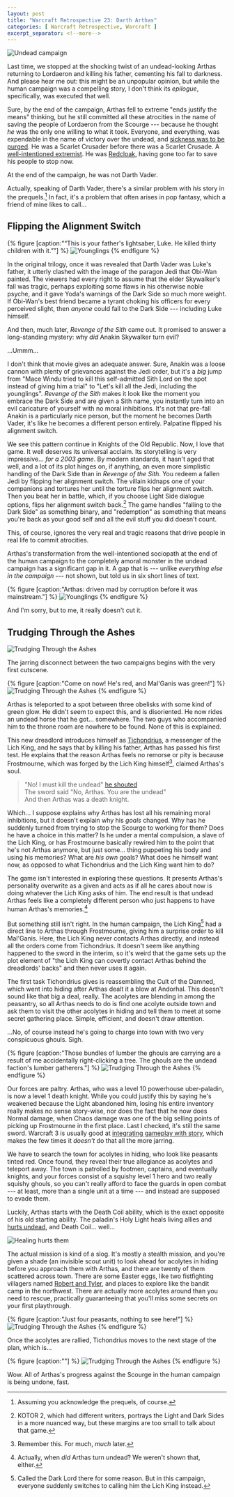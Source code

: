 ```yaml
---
layout: post
title: "Warcraft Retrospective 23: Darth Arthas"
categories: [ Warcraft Retrospective, Warcraft ]
excerpt_separator: <!--more-->
---
```


![Undead campaign](/assets/wr/20240424230636_1.jpg)

Last time, we stopped at the shocking twist of an undead-looking Arthas returning to Lordaeron and killing his father, cementing his fall to darkness. And please hear me out: this might be an unpopular opinion, but while the human campaign was a compelling story, I don't think its *epilogue*, specifically, was executed that well.

Sure, by the end of the campaign, Arthas fell to extreme "ends justify the means" thinking, but he still committed all these atrocities in the name of saving the people of Lordaeron from the Scourge --- because he thought *he* was the only one willing to what it took. Everyone, and everything, was expendable in the name of victory over the undead, and [sickness was to be purged](https://knowyourmeme.com/photos/1796988-final-fantasy-xiv). He was a Scarlet Crusader before there was a Scarlet Crusade. A [well-intentioned extremist](https://tvtropes.org/pmwiki/pmwiki.php/Main/WellIntentionedExtremist). He was [Redcloak](https://oots.fandom.com/wiki/Redcloak), having gone too far to save his people to stop now.

At the end of the campaign, he was not Darth Vader.

Actually, speaking of Darth Vader, there's a similar problem with *his* story in the prequels.<!--more-->[^prequels] In fact, it's a problem that often arises in pop fantasy, which a friend of mine likes to call...


## Flipping the Alignment Switch

{% figure [caption:"&ldquo;This is your father's lightsaber, Luke. He killed thirty children with it.&rdquo;"] %}
![Younglings](/assets/wr/Younglings.jpg)
{% endfigure %}

In the original trilogy, once it was revealed that Darth Vader was Luke's father, it utterly clashed with the image of the paragon Jedi that Obi-Wan painted. The viewers had every right to assume that the elder Skywalker's fall was tragic, perhaps exploiting some flaws in his otherwise noble psyche, and it gave Yoda's warnings of the Dark Side so much more weight. If Obi-Wan's best friend became a tyrant choking his officers for every perceived slight, then *anyone* could fall to the Dark Side --- including Luke himself.

And then, much later, *Revenge of the Sith* came out. It promised to answer a long-standing mystery: why *did* Anakin Skywalker turn evil?

...Ummm...

I don't think that movie gives an adequate answer. Sure, Anakin was a loose cannon with plenty of grievances against the Jedi order, but it's a *big* jump from "Mace Windu tried to kill this self-admitted Sith Lord on the spot instead of giving him a trial" to "Let's kill all the Jedi, including the younglings". *Revenge of the Sith* makes it look like the moment you embrace the Dark Side and are given a Sith name, you instantly turn into an evil caricature of yourself with no moral inhibitions. It's not that pre-fall Anakin is a particularly nice person, but the moment he becomes Darth Vader, it's like he becomes a different person entirely. Palpatine flipped his alignment switch.

We see this pattern continue in Knights of the Old Republic. Now, I love that game. It well deserves its universal acclaim. Its storytelling is very impressive... *for a 2003 game*. By modern standards, it hasn't aged that well, and a lot of its plot hinges on, if anything, an even more simplistic handling of the Dark Side than in *Revenge of the Sith*. You redeem a fallen Jedi by flipping her alignment switch. The villain kidnaps one of your companions and tortures her until the torture flips her alignment switch. Then you beat her in battle, which, if you choose Light Side dialogue options, flips her alignment switch back.[^kotor] The game handles "falling to the Dark Side" as something binary, and "redemption" as something that means you're back as your good self and all the evil stuff you did doesn't count.

This, of course, ignores the very real and tragic reasons that drive people in real life to commit atrocities.

Arthas's transformation from the well-intentioned sociopath at the end of the human campaign to the completely amoral monster in the undead campaign has a significant gap in it. A gap that is --- unlike *everything else in the campaign* --- not shown, but told us in six short lines of text.

{% figure [caption:"Arthas: driven mad by corruption before it was mainstream."] %}
![Younglings](/assets/wr/20240323202311_1.jpg)
{% endfigure %}

And I'm sorry, but to me, it really doesn't cut it.


## Trudging Through the Ashes

![Trudging Through the Ashes](/assets/wr/20240424230647_1.jpg)

The jarring disconnect between the two campaigns begins with the very first cutscene. 

{% figure [caption:"Come on now! He's red, and Mal'Ganis was green!"] %}
![Trudging Through the Ashes](/assets/wr/20240424230703_1.jpg)
{% endfigure %}

Arthas is teleported to a spot between three obelisks with some kind of green glow. He didn't seem to expect this, and is disoriented. He now rides an undead horse that he got... somewhere. The two guys who accompanied him to the throne room are nowhere to be found. None of this is explained.

This new dreadlord introduces himself as [Tichondrius](https://warcraft.wiki.gg/wiki/Tichondrius), a messenger of the Lich King, and he says that by killing his father, Arthas has passed his first test. He explains that the reason Arthas feels no remorse or pity is because Frostmourne, which was forged by the Lich King himself[^frostmourne], claimed Arthas's soul.

> "No! I must kill the undead" [he shouted](https://tvtropes.org/pmwiki/pmwiki.php/Fanfic/DoomRepercussionsOfEvil)  
> The sword said "No, Arthas. You are the undead"  
> And then Arthas was a death knight.

Which... I suppose explains why Arthas has lost all his remaining moral inhibitions, but it doesn't explain why his *goals* changed. Why has he suddenly turned from trying to stop the Scourge to working for them? Does he have a choice in this matter? Is he under a mental compulsion, a slave of the Lich King, or has Frostmourne basically rewired him to the point that he's not Arthas anymore, but just some... thing puppeting his body and using his memories? What are *his own* goals? What does he himself want now, as opposed to what Tichondrius and the Lich King want him to do?

The game isn't interested in exploring these questions. It presents Arthas's personality overwrite as a given and acts as if all he cares about now is doing whatever the Lich King asks of him. The end result is that undead Arthas feels like a completely different person who just happens to have human Arthas's memories.[^undead_arthas]

But something still isn't right. In the human campaign, the Lich King[^dark_lord] had a direct line to Arthas through Frostmourne, giving him a surprise order to kill Mal'Ganis. Here, the Lich King never contacts Arthas directly, and instead all the orders come from Tichondrius. It doesn't seem like anything happened to the sword in the interim, so it's weird that the game sets up the plot element of "the Lich King can covertly contact Arthas behind the dreadlords' backs" and then never uses it again.

The first task Tichondrius gives is reassembling the Cult of the Damned, which went into hiding after Arthas dealt it a blow at Andorhal. This doesn't sound like that big a deal, really. The acolytes are blending in among the peasantry, so all Arthas needs to do is find one acolyte outside town and ask them to visit the other acolytes in hiding and tell them to meet at some secret gathering place. Simple, efficient, and doesn't draw attention.

...No, of course instead he's going to charge into town with two very conspicuous ghouls. Sigh.

{% figure [caption:"Those bundles of lumber the ghouls are carrying are a result of me accidentally right-clicking a tree. The ghouls are the undead faction's lumber gatherers."] %}
![Trudging Through the Ashes](/assets/wr/20240424231255_1.jpg)
{% endfigure %}

Our forces are paltry. Arthas, who was a level 10 powerhouse uber-paladin, is now a level 1 death knight. While you could justify this by saying he's weakened because the Light abandoned him, losing his entire inventory really makes no sense story-wise, nor does the fact that he now does Normal damage, when Chaos damage was one of the big selling points of picking up Frostmourne in the first place. Last I checked, it's still the same sword. Warcraft 3 is usually good at [integrating gameplay with story](https://tvtropes.org/pmwiki/pmwiki.php/Main/SlidingScaleOfGameplayAndStoryIntegration), which makes the few times it *doesn't* do that all the more jarring.

We have to search the town for acolytes in hiding, who look like peasants tinted red. Once found, they reveal their true allegiance as acolytes and teleport away. The town is patrolled by footmen, captains, and eventually knights, and your forces consist of a squishy level 1 hero and two really squishy ghouls, so you can't really afford to face the guards in open combat --- at least, more than a single unit at a time --- and instead are supposed to evade them.

Luckily, Arthas starts with the Death Coil ability, which is the exact opposite of his old starting ability. The paladin's Holy Light heals living allies and [hurts undead](https://tvtropes.org/pmwiki/pmwiki.php/Main/ReviveKillsZombie), and Death Coil... well...

![Healing hurts them](/assets/wr/healing_hurts_them.png)

The actual mission is kind of a slog. It's mostly a stealth mission, and you're given a shade (an invisible scout unit) to look ahead for acolytes in hiding before you approach them with Arthas, and there are twenty of them scattered across town. There are some Easter eggs, like two fistfighting villagers named [Robert and Tyler](https://en.wikipedia.org/wiki/Fight_Club), and places to explore like the bandit camp in the northwest. There are actually more acolytes around than you need to rescue, practically guaranteeing that you'll miss some secrets on your first playthrough.

{% figure [caption:"Just four peasants, nothing to see here!"] %}
![Trudging Through the Ashes](/assets/wr/20240424232845_1.jpg)
{% endfigure %}

Once the acolytes are rallied, Tichondrius moves to the next stage of the plan, which is...

{% figure [caption:""] %}
![Trudging Through the Ashes](/assets/wr/20240424233000_1.jpg)
{% endfigure %}

Wow. All of Arthas's progress against the Scourge in the human campaign is being undone, fast.





[^prequels]: Assuming you acknowledge the prequels, of course.

[^kotor]: KOTOR 2, which had different writers, portrays the Light and Dark Sides in a more nuanced way, but these margins are too small to talk about that game.

[^frostmourne]: Remember this. For much, *much* later.

[^undead_arthas]: Actually, when *did* Arthas turn undead? We weren't shown that, either.

[^dark_lord]: Called the Dark Lord there for some reason. But in this campaign, everyone suddenly switches to calling him the Lich King instead.


